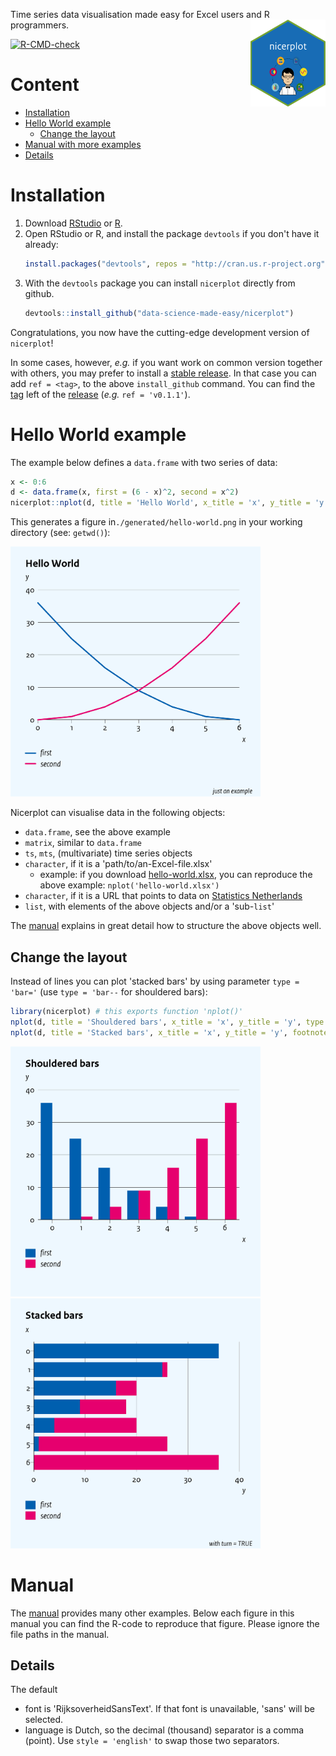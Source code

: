Time series data visualisation made easy for Excel users and R programmers. <img src='man/figures/nicerplot-hex-logo.png' align="right" height="139" />

<!-- badges: start -->
[![R-CMD-check](https://github.com/data-science-made-easy/nicerplot/workflows/R-CMD-check/badge.svg)](https://github.com/data-science-made-easy/nicerplot/actions)
<!-- badges: end -->

# Content
- [Installation](#installation)
- [Hello World example](#hello-world-example)
  * [Change the layout](#change-the-layout)
- [Manual with more examples](#manual-with-more-examples)
- [Details](#details)

# Installation
1. Download [RStudio](https://www.rstudio.com) or [R](https://cran.r-project.org/).
2. Open RStudio or R, and install the package `devtools` if you don't have it already:
   ``` R
   install.packages("devtools", repos = "http://cran.us.r-project.org")
   ```
3. With the `devtools` package you can install `nicerplot` directly from github.
   ``` R
   devtools::install_github("data-science-made-easy/nicerplot")
   ```

Congratulations, you now have the cutting-edge development version of `nicerplot`!

In some cases, however, *e.g.* if you want work on common version together with others, you may prefer to install a [stable release](https://github.com/data-science-made-easy/nicerplot/releases). In that case you can add `ref = <tag>`, to the above `install_github` command. You can find the [tag](https://github.com/data-science-made-easy/nicerplot/tags) left of the [release](https://github.com/data-science-made-easy/nicerplot/releases) (*e.g.* `ref = 'v0.1.1'`).

# Hello World example
The example below defines a `data.frame` with two series of data:
``` R
x <- 0:6
d <- data.frame(x, first = (6 - x)^2, second = x^2)
nicerplot::nplot(d, title = 'Hello World', x_title = 'x', y_title = 'y', footnote = "just an example")
```

This generates a figure in`./generated/hello-world.png` in your working directory (see: `getwd()`):

<img src="./inst/extdata/examples/png/Hello-World.png" width = 400>

Nicerplot can visualise data in the following objects:
- `data.frame`, see the above example
- `matrix`, similar to `data.frame`
- `ts`, `mts`, (multivariate) time series objects
- `character`, if it is a 'path/to/an-Excel-file.xlsx'
  - example: if you download [hello-world.xlsx](https://github.com/data-science-made-easy/nicerplot/raw/master/inst/extdata/examples/xlsx/hello-world.xlsx), you can reproduce the above example: `nplot('hello-world.xlsx')`
- `character`, if it is a URL that points to data on [Statistics Netherlands](https:://cbs.nl)
- `list`, with elements of the above objects and/or a 'sub-`list`'

The <a href="https://htmlpreview.github.io/?https://github.com/data-science-made-easy/nicerplot/blob/master/inst/extdata/nicerplot-manual.html" target="_blank">manual</a> explains in great detail how to structure the above objects well.

## Change the layout
Instead of lines you can plot 'stacked bars' by using parameter `type = 'bar='` (use `type = 'bar--` for shouldered bars):

``` R
library(nicerplot) # this exports function 'nplot()'
nplot(d, title = 'Shouldered bars', x_title = 'x', y_title = 'y', type = 'bar--', file = 'Hello-World-shouldered-bars')
nplot(d, title = 'Stacked bars', x_title = 'x', y_title = 'y', footnote = 'with turn = TRUE', type = 'bar=', file = 'Hello-World-stacked-bars', turn = TRUE)
```

<img src="./inst/extdata/examples/png/Hello-World-shouldered-bars.png" width = 400> <img src="./inst/extdata/examples/png/Hello-World-stacked-bars.png" width = 400>

# Manual
The <a href="https://htmlpreview.github.io/?https://github.com/data-science-made-easy/nicerplot/blob/master/inst/extdata/nicerplot-manual.html" target="_blank">manual</a> provides many other examples. Below each figure in this manual you can find the R-code to reproduce that figure. Please ignore the file paths in the manual.

## Details
The default

- font is 'RijksoverheidSansText'. If that font is unavailable, 'sans' will be selected.
- language is Dutch, so the decimal (thousand) separator is a comma (point). Use `style = 'english'` to swap those two separators.
